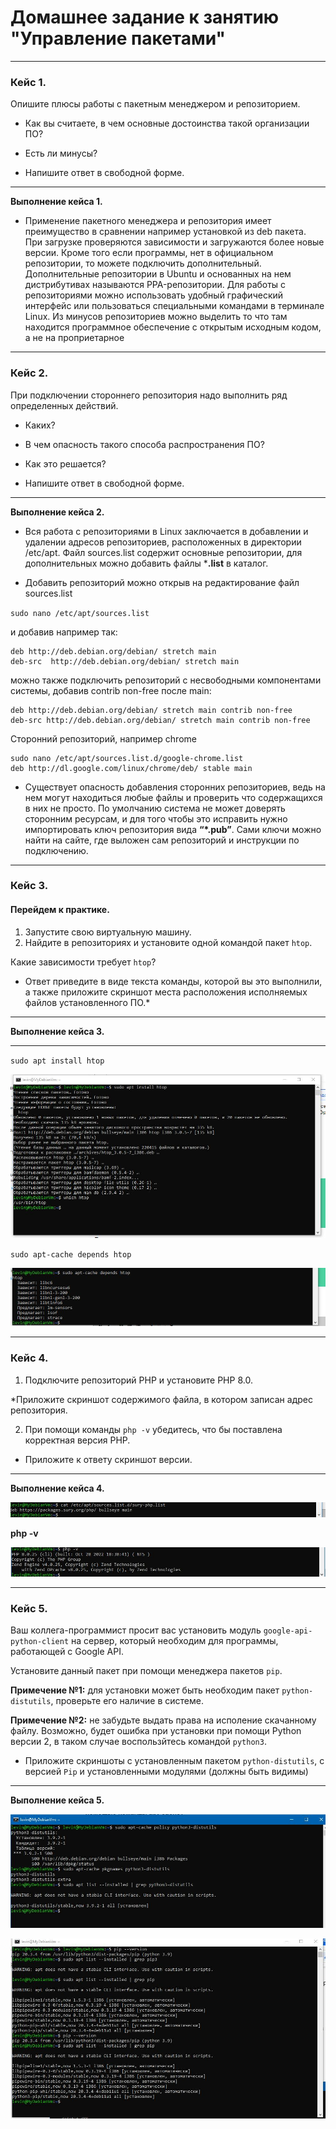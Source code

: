 # Домашнее задание к занятию "Управление пакетами"
---

### Кейс 1.

Опишите плюсы работы с пакетным менеджером и репозиторием.

* Как вы считаете, в чем основные достоинства такой организации ПО?
* Есть ли минусы?

* Напишите ответ в свободной форме.
---

**Выполнение кейса 1.**


* Применение пакетного менеджера и репозитория имеет преимущество в сравнении например установкой из deb пакета. При загрузке проверяются зависимости и загружаются более новые версии. Кроме того если программы, нет в официальном репозитории, то можете подключить дополнительный. Дополнительные репозитории в Ubuntu и основанных на нем дистрибутивах называются PPA-репозитории. Для работы с репозиториями можно использовать удобный графический интерфейс или пользоваться специальными командами в терминале Linux.  Из минусов репозиториев можно выделить то что там находится программное обеспечение с открытым исходным кодом, а не на проприетарное


---

### Кейс 2.

При подключении стороннего репозитория надо выполнить ряд определенных действий.

* Каких?
* В чем опасность такого способа распространения ПО?
* Как это решается?

* Напишите ответ в свободной форме.

---

**Выполнение кейса 2.**

* Вся работа с репозиториями в Linux заключается в добавлении и удалении адресов репозиториев, расположенных в директории /etc/apt. Файл sources.list содержит основные репозитории, для дополнительных можно добавить файлы ***.list** в каталог.

* Добавить репозиторий можно открыв на редактирование файл sources.list

`sudo nano /etc/apt/sources.list` 

и добавив например так:

```
deb http://deb.debian.org/debian/ stretch main
deb-src  http://deb.debian.org/debian/ stretch main
```
можно также подключить репозиторий с несвободными компонентами системы, добавив contrib non-free после main:
```
deb http://deb.debian.org/debian/ stretch main contrib non-free
deb-src http://deb.debian.org/debian/ stretch main contrib non-free
```
Сторонний репозиторий, например chrome
```
sudo nano /etc/apt/sources.list.d/google-chrome.list
deb http://dl.google.com/linux/chrome/deb/ stable main
```

* Существует опасность добавления сторонних репозиториев, ведь на нем могут находиться любые файлы и  проверить что содержащихся в них не просто. По умолчанию система не может доверять сторонним ресурсам, и для того чтобы это исправить нужно импортировать ключ репозитория вида **“*.pub”**. Сами ключи можно найти на сайте, где выложен сам репозиторий и инструкции по подключению.


---

### Кейс 3.

#### Перейдем к практике.

1. Запустите свою виртуальную машину.
2. Найдите в репозиториях и установите одной командой пакет `htop`.

Какие зависимости требует `htop`?

* Ответ приведите в виде текста команды, которой вы это выполнили, а также приложите скриншот места расположения исполняемых файлов установленного ПО.*

---

**Выполнение кейса 3.**

---

`sudo apt install htop` 

![img6.JPG](https://github.com/elekpow/netology/blob/main/linux-adm/images/img6.jpg)

`sudo apt-cache depends htop`

![img7.JPG](https://github.com/elekpow/netology/blob/main/linux-adm/images/img7.jpg)


---

### Кейс 4.

1. Подключите репозиторий PHP и установите PHP 8.0.

*Приложите скриншот содержимого файла, в котором записан адрес репозитория.

2. При помощи команды `php -v` убедитесь, что бы поставлена корректная версия PHP.

* Приложите к ответу скриншот версии.

---

**Выполнение кейса 4.**

![img8.JPG](https://github.com/elekpow/netology/blob/main/linux-adm/images/img8.jpg)

**php -v**

![img9.JPG](https://github.com/elekpow/netology/blob/main/linux-adm/images/img9.jpg)



---

### Кейс 5.

Ваш коллега-программист просит вас установить модуль `google-api-python-client` на сервер, который необходим для программы, работающей с Google API.

Установите данный пакет при помощи менеджера пакетов `pip`.

**Примечение №1:** для установки может быть необходим пакет `python-distutils`, проверьте его наличие в системе.

**Примечение №2:** не забудьте выдать права на исполение скачанному файлу. Возможно, будет ошибка при установки при помощи Python версии 2, в таком случае воспользйтесь командой `python3`.

* Приложите скриншоты  с установленным пакетом `python-distutils`, с версией `Pip` и установленными модулями (должны быть видимы)

---

**Выполнение кейса 5.**


![img10.JPG](https://github.com/elekpow/netology/blob/main/linux-adm/images/img10.jpg)


![img11.JPG](https://github.com/elekpow/netology/blob/main/linux-adm/images/img11.jpg)


